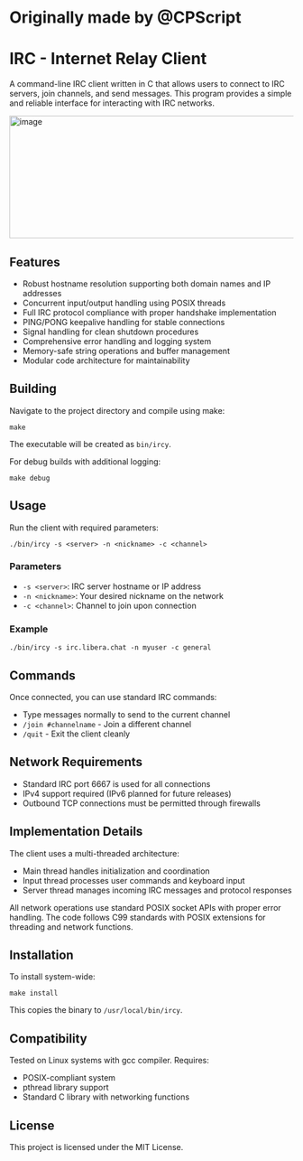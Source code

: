 # Originally made by @CPScript
# IRC - Internet Relay Client

A command-line IRC client written in C that allows users to connect to IRC servers, join channels, and send messages. This program provides a simple and reliable interface for interacting with IRC networks.

<img width="679" height="217" alt="image" src="https://github.com/user-attachments/assets/4b737ce1-59bb-49f7-93d9-2363be5e9e46" />


## Features

- Robust hostname resolution supporting both domain names and IP addresses
- Concurrent input/output handling using POSIX threads
- Full IRC protocol compliance with proper handshake implementation
- PING/PONG keepalive handling for stable connections
- Signal handling for clean shutdown procedures
- Comprehensive error handling and logging system
- Memory-safe string operations and buffer management
- Modular code architecture for maintainability

## Building

Navigate to the project directory and compile using make:

```
make
```

The executable will be created as `bin/ircy`.

For debug builds with additional logging:

```
make debug
```

## Usage

Run the client with required parameters:

```
./bin/ircy -s <server> -n <nickname> -c <channel>
```

### Parameters

- `-s <server>`: IRC server hostname or IP address
- `-n <nickname>`: Your desired nickname on the network
- `-c <channel>`: Channel to join upon connection

### Example

```
./bin/ircy -s irc.libera.chat -n myuser -c general
```

## Commands

Once connected, you can use standard IRC commands:

- Type messages normally to send to the current channel
- `/join #channelname` - Join a different channel
- `/quit` - Exit the client cleanly

## Network Requirements

- Standard IRC port 6667 is used for all connections
- IPv4 support required (IPv6 planned for future releases)
- Outbound TCP connections must be permitted through firewalls

## Implementation Details

The client uses a multi-threaded architecture:

- Main thread handles initialization and coordination
- Input thread processes user commands and keyboard input
- Server thread manages incoming IRC messages and protocol responses

All network operations use standard POSIX socket APIs with proper error handling. The code follows C99 standards with POSIX extensions for threading and network functions.

## Installation

To install system-wide:

```
make install
```

This copies the binary to `/usr/local/bin/ircy`.

## Compatibility

Tested on Linux systems with gcc compiler. Requires:

- POSIX-compliant system
- pthread library support
- Standard C library with networking functions

## License

This project is licensed under the MIT License.
